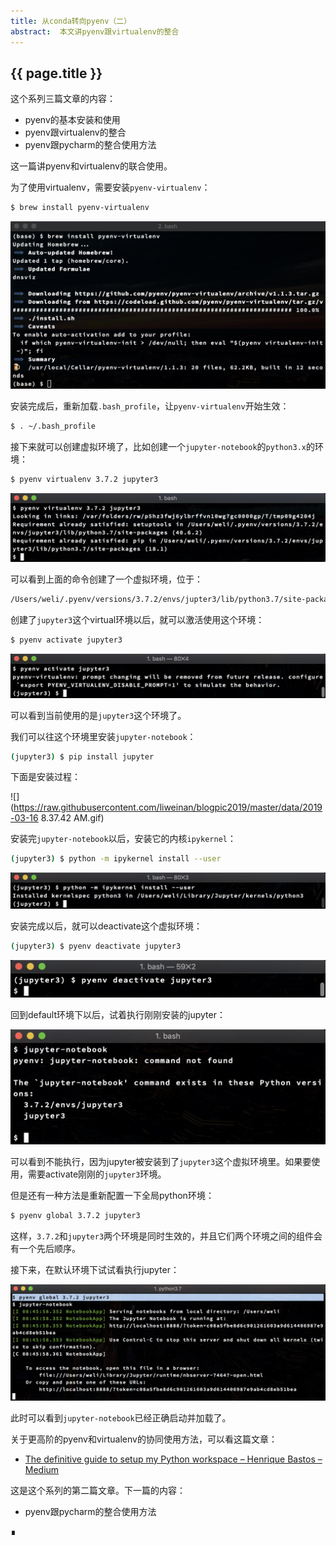 ```yaml
---
title: 从conda转向pyenv（二）
abstract:  本文讲pyenv跟virtualenv的整合
---
```


## {{ page.title }}

这个系列三篇文章的内容：

* pyenv的基本安装和使用
* pyenv跟virtualenv的整合
* pyenv跟pycharm的整合使用方法

这一篇讲pyenv和virtualenv的联合使用。

为了使用virtualenv，需要安装`pyenv-virtualenv`：

```bash
$ brew install pyenv-virtualenv
```

![](https://raw.githubusercontent.com/liweinan/blogpic2019/master/data/92A5C352-67D0-46D2-8AF6-2C73D1501998.png)

安装完成后，重新加载`.bash_profile`，让`pyenv-virtualenv`开始生效：

```bash
$ . ~/.bash_profile
```

接下来就可以创建虚拟环境了，比如创建一个`jupyter-notebook`的`python3.x`的环境：

```bash
$ pyenv virtualenv 3.7.2 jupyter3
```

![](https://raw.githubusercontent.com/liweinan/blogpic2019/master/data/D25ADDD1-0878-4A47-A888-E95DFA2087CD.png)

可以看到上面的命令创建了一个虚拟环境，位于：

```bash
/Users/weli/.pyenv/versions/3.7.2/envs/jupter3/lib/python3.7/site-packages
```

创建了`jupyter3`这个virtual环境以后，就可以激活使用这个环境：

```bash
$ pyenv activate jupyter3
```

![](https://raw.githubusercontent.com/liweinan/blogpic2019/master/data/E8F8C5B7-C52B-4202-8C73-5FC771EC49B6.png)

可以看到当前使用的是`jupyter3`这个环境了。

我们可以往这个环境里安装`jupyter-notebook`：

```bash
(jupyter3) $ pip install jupyter
```

下面是安装过程：

![](https://raw.githubusercontent.com/liweinan/blogpic2019/master/data/2019-03-16 8.37.42 AM.gif)

安装完`jupyter-notebook`以后，安装它的内核`ipykernel`：

```bash
(jupyter3) $ python -m ipykernel install --user
```

![](https://raw.githubusercontent.com/liweinan/blogpic2019/master/data/A8F9FB8E-8CD2-4B92-9F97-03564C697587.png)

安装完成以后，就可以deactivate这个虚拟环境：

```bash
(jupyter3) $ pyenv deactivate jupyter3
```

![](https://raw.githubusercontent.com/liweinan/blogpic2019/master/data/B2E3A873-C269-4670-B50B-DD90C5A4E674.png)

回到default环境下以后，试着执行刚刚安装的jupyter：

![](https://raw.githubusercontent.com/liweinan/blogpic2019/master/data/0FD33E91-5492-4AB5-91DB-230E882DF4AF.png)

可以看到不能执行，因为jupyter被安装到了`jupyter3`这个虚拟环境里。如果要使用，需要activate刚刚的`jupyter3`环境。

但是还有一种方法是重新配置一下全局python环境：

```bash
$ pyenv global 3.7.2 jupyter3
```

这样，`3.7.2`和`jupyter3`两个环境是同时生效的，并且它们两个环境之间的组件会有一个先后顺序。

接下来，在默认环境下试试看执行jupyter：

![](https://raw.githubusercontent.com/liweinan/blogpic2019/master/data/04EEF0C9-2BD3-4103-BEF4-63C52415306A.png)

此时可以看到`jupyter-notebook`已经正确启动并加载了。

关于更高阶的pyenv和virtualenv的协同使用方法，可以看这篇文章：

* [The definitive guide to setup my Python workspace – Henrique Bastos – Medium](https://medium.com/@henriquebastos/the-definitive-guide-to-setup-my-python-workspace-628d68552e14)

这是这个系列的第二篇文章。下一篇的内容：

* pyenv跟pycharm的整合使用方法

∎

